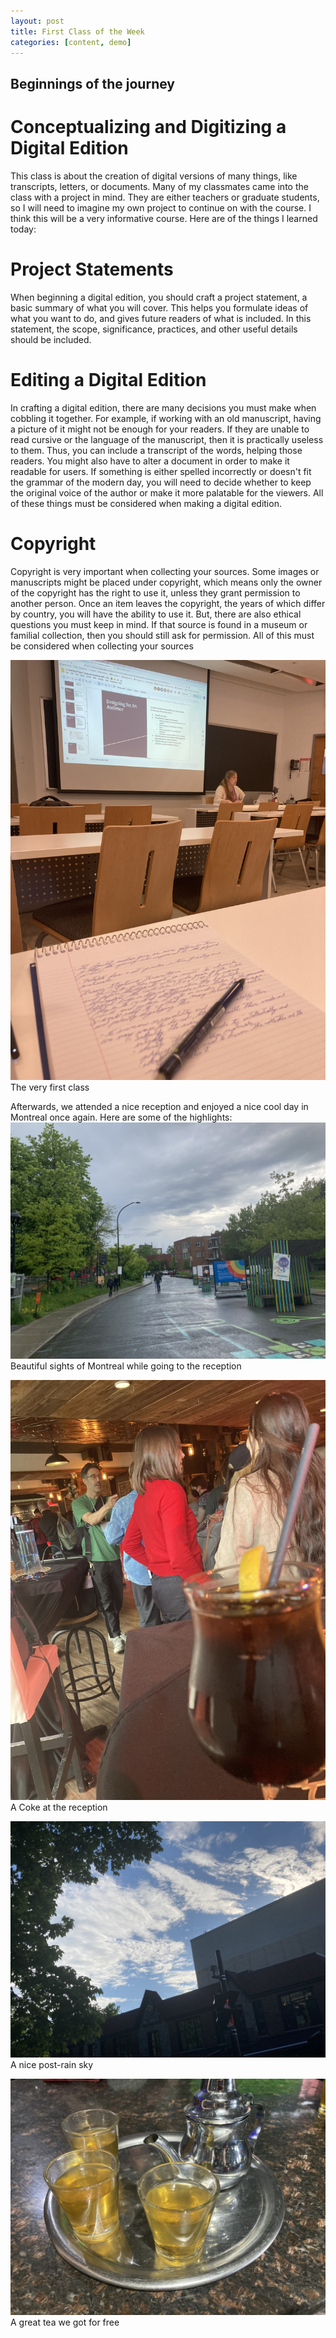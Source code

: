 ```yaml
---
layout: post
title: First Class of the Week
categories: [content, demo]
---
```


## Beginnings of the journey
# Conceptualizing and Digitizing a Digital Edition
This class is about the creation of digital versions of many things, like transcripts, letters, or documents. Many of my classmates came into the class with a project in mind. They are either teachers or graduate students, so I will need to imagine my own project to continue on with the course. I think this will be a very informative course. Here are of the things I learned today:

# Project Statements
When beginning a digital edition, you should craft a project statement, a basic summary of what you will cover. This helps you formulate ideas of what you want to do, and gives future readers of what is included. In this statement, the scope, significance, practices, and other useful details should be included. 

# Editing a Digital Edition
In crafting a digital edition, there are many decisions you must make when cobbling it together. For example, if working with an old manuscript, having a picture of it might not be enough for your readers. If they are unable to read cursive or the language of the manuscript, then it is practically useless to them. Thus, you can include a transcript of the words, helping those readers. You might also have to alter a document in order to make it readable for users. If something is either spelled incorrectly or doesn't fit the grammar of the modern day, you will need to decide whether to keep the original voice of the author or make it more palatable for the viewers. All of these things must be considered when making a digital edition.

# Copyright
Copyright is very important when collecting your sources. Some images or manuscripts might be placed under copyright, which means only the owner of the copyright has the right to use it, unless they grant permission to another person. Once an item leaves the copyright, the years of which differ by country, you will have the ability to use it. But, there are also ethical questions you must keep in mind. If that source is found in a museum or familial collection, then you should still ask for permission. All of this must be considered when collecting your sources

![picture of middle of class](/assets/image/middleofclass.jpg)
The very first class

Afterwards, we attended a nice reception and enjoyed a nice cool day in Montreal once again. Here are some of the highlights:
![picture of walk to reception](/assets/image/walktothereception.jpg)
Beautiful sights of Montreal while going to the reception

![picture of reception](/assets/image/reception.jpg)
A Coke at the reception

![picture of sky](/assets/image/post-rainsky.jpg)
A nice post-rain sky

![picture of mint tea](/assets/image/Minttea.jpg)
A great tea we got for free
